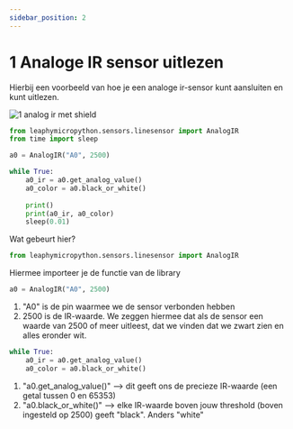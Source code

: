 ```yaml
---
sidebar_position: 2
---
```


# 1 Analoge IR sensor uitlezen


Hierbij een voorbeeld van hoe je een analoge ir-sensor kunt aansluiten en kunt uitlezen.

![1 analog ir met shield](@site/static/fritzing/analog_ir_shield_bb.png)

```python
from leaphymicropython.sensors.linesensor import AnalogIR
from time import sleep

a0 = AnalogIR("A0", 2500)

while True:
    a0_ir = a0.get_analog_value()
    a0_color = a0.black_or_white()
    
    print()
    print(a0_ir, a0_color)
    sleep(0.01)
```
Wat gebeurt hier?

```python
from leaphymicropython.sensors.linesensor import AnalogIR
```
Hiermee importeer je de functie van de library

```python
a0 = AnalogIR("A0", 2500)
```
1. "A0" is de pin waarmee we de sensor verbonden hebben
2. 2500 is de IR-waarde. We zeggen hiermee dat als de sensor een waarde van 2500 of meer uitleest, dat we vinden dat we zwart zien en alles eronder wit.

```python
while True:
    a0_ir = a0.get_analog_value()
    a0_color = a0.black_or_white()
```
1. "a0.get_analog_value()" --> dit geeft ons de precieze IR-waarde (een getal tussen 0 en 65353)
2. "a0.black_or_white()" --> elke IR-waarde boven jouw threshold (boven ingesteld op 2500) geeft "black". Anders "white"